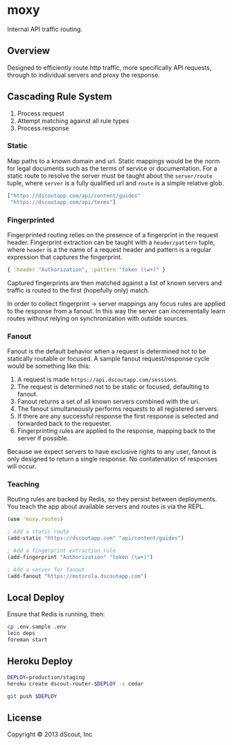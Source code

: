 # moxy

Internal API traffic routing.

## Overview

Designed to efficiently route http traffic, more specifically API requests,
through to individual servers and proxy the response.

## Cascading Rule System

1. Process request
2. Attempt matching against all rule types
3. Process response

### Static

Map paths to a known domain and url. Static mappings would be the norm for
legal documents such as the terms of service or documentation. For a static
route to resolve the server must be taught about the `server/route` tuple, where
`server` is a fully qualified url and `route` is a simple relative glob.

```clojure
["https://dscoutapp.com/api/content/guides"
 "https://dscoutapp.com/api/terms"]
```

### Fingerprinted

Fingerprinted routing relies on the presence of a fingerprint in the request
header. Fingerprint extraction can be taught with a `header/pattern` tuple,
where `header` is a the name of a request header and pattern is a regular
expression that captures the fingerprint.

```clojure
{ :header "Authorization", :pattern "token (\w+)" }
```

Captured fingerprints are then matched against a list of known servers and
traffic is routed to the first (hopefully only) match.

In order to collect fingerprint -> server mappings any focus rules are applied
to the response from a fanout. In this way the server can incrementally learn
routes without relying on synchronization with outside sources.

### Fanout

Fanout is the default behavior when a request is determined not to be
statically routable or focused. A sample fanout request/response cycle would be
something like this:

1. A request is made `https://api.dscoutapp.com/sessions`.
2. The request is determined not to be static or focused, defaulting to fanout.
3. Fanout returns a set of all known servers combined with the uri.
4. The fanout simultaneously performs requests to all registered servers.
5. If there are any successful response the first response is selected and
   forwarded back to the requester.
6. Fingerprinting rules are applied to the response, mapping back to the server
   if possible.

Because we expect servers to have exclusive rights to any user, fanout is only
designed to return a single response. No contatenation of responses will occur.

### Teaching

Routing rules are backed by Redis, so they persist between deployments. You
teach the app about available servers and routes is via the REPL.

```clojure
(use 'moxy.routes)

; Add a static route
(add-static "https://dscoutapp.com" "api/content/guides")

; Add a fingerprint extraction rule
(add-fingerprint "Authorization" "token (\w+)")

; Add a server for fanout
(add-fanout "https://motorola.dscoutapp.com")
```

## Local Deploy

Ensure that Redis is running, then:

```bash
cp .env.sample .env
lein deps
foreman start
```

## Heroku Deploy

```bash
DEPLOY=production/staging
heroku create dscout-router-$DEPLOY -s cedar

git push $DEPLOY
```

## License

Copyright © 2013 dScout, Inc
